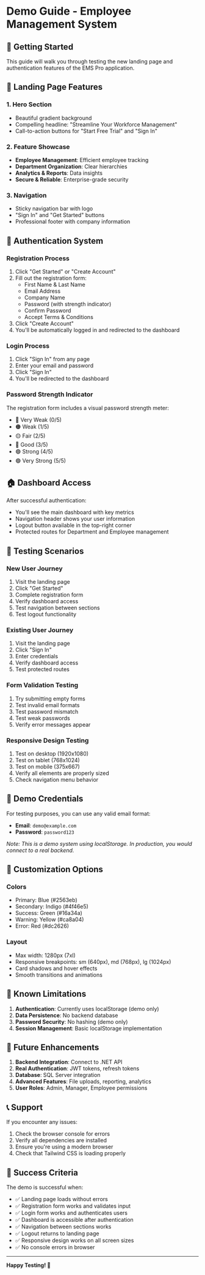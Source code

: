# Demo Guide - Employee Management System

## 🚀 Getting Started

This guide will walk you through testing the new landing page and authentication features of the EMS Pro application.

## 📱 Landing Page Features

### 1. **Hero Section**
- Beautiful gradient background
- Compelling headline: "Streamline Your Workforce Management"
- Call-to-action buttons for "Start Free Trial" and "Sign In"

### 2. **Feature Showcase**
- **Employee Management**: Efficient employee tracking
- **Department Organization**: Clear hierarchies
- **Analytics & Reports**: Data insights
- **Secure & Reliable**: Enterprise-grade security

### 3. **Navigation**
- Sticky navigation bar with logo
- "Sign In" and "Get Started" buttons
- Professional footer with company information

## 🔐 Authentication System

### **Registration Process**
1. Click "Get Started" or "Create Account"
2. Fill out the registration form:
   - First Name & Last Name
   - Email Address
   - Company Name
   - Password (with strength indicator)
   - Confirm Password
   - Accept Terms & Conditions
3. Click "Create Account"
4. You'll be automatically logged in and redirected to the dashboard

### **Login Process**
1. Click "Sign In" from any page
2. Enter your email and password
3. Click "Sign In"
4. You'll be redirected to the dashboard

### **Password Strength Indicator**
The registration form includes a visual password strength meter:
- 🔴 Very Weak (0/5)
- 🟠 Weak (1/5)
- 🟡 Fair (2/5)
- 🔵 Good (3/5)
- 🟢 Strong (4/5)
- 🟢 Very Strong (5/5)

## 🏠 Dashboard Access

After successful authentication:
- You'll see the main dashboard with key metrics
- Navigation header shows your user information
- Logout button available in the top-right corner
- Protected routes for Department and Employee management

## 🧪 Testing Scenarios

### **New User Journey**
1. Visit the landing page
2. Click "Get Started"
3. Complete registration form
4. Verify dashboard access
5. Test navigation between sections
6. Test logout functionality

### **Existing User Journey**
1. Visit the landing page
2. Click "Sign In"
3. Enter credentials
4. Verify dashboard access
5. Test protected routes

### **Form Validation Testing**
1. Try submitting empty forms
2. Test invalid email formats
3. Test password mismatch
4. Test weak passwords
5. Verify error messages appear

### **Responsive Design Testing**
1. Test on desktop (1920x1080)
2. Test on tablet (768x1024)
3. Test on mobile (375x667)
4. Verify all elements are properly sized
5. Check navigation menu behavior

## 🔧 Demo Credentials

For testing purposes, you can use any valid email format:
- **Email**: `demo@example.com`
- **Password**: `password123`

*Note: This is a demo system using localStorage. In production, you would connect to a real backend.*

## 🎨 Customization Options

### **Colors**
- Primary: Blue (#2563eb)
- Secondary: Indigo (#4f46e5)
- Success: Green (#16a34a)
- Warning: Yellow (#ca8a04)
- Error: Red (#dc2626)

### **Layout**
- Max width: 1280px (7xl)
- Responsive breakpoints: sm (640px), md (768px), lg (1024px)
- Card shadows and hover effects
- Smooth transitions and animations

## 🚨 Known Limitations

1. **Authentication**: Currently uses localStorage (demo only)
2. **Data Persistence**: No backend database
3. **Password Security**: No hashing (demo only)
4. **Session Management**: Basic localStorage implementation

## 🔮 Future Enhancements

1. **Backend Integration**: Connect to .NET API
2. **Real Authentication**: JWT tokens, refresh tokens
3. **Database**: SQL Server integration
4. **Advanced Features**: File uploads, reporting, analytics
5. **User Roles**: Admin, Manager, Employee permissions

## 📞 Support

If you encounter any issues:
1. Check the browser console for errors
2. Verify all dependencies are installed
3. Ensure you're using a modern browser
4. Check that Tailwind CSS is loading properly

## 🎯 Success Criteria

The demo is successful when:
- ✅ Landing page loads without errors
- ✅ Registration form works and validates input
- ✅ Login form works and authenticates users
- ✅ Dashboard is accessible after authentication
- ✅ Navigation between sections works
- ✅ Logout returns to landing page
- ✅ Responsive design works on all screen sizes
- ✅ No console errors in browser

---

**Happy Testing! 🎉**
